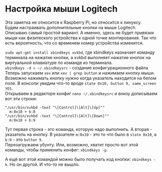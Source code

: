 # Настройка мыши Logitech  
Эта заметка не относится к Raspberry Pi, но относится к линуксу.  
Будем настраивать дополнительные кнопки на мыше Logitech. Описываю самый простой вариант. А именно, здесь не будет привязки мыши как физитеского устройства к одной точке монтирования. Так что есть вероятность, что со временем номер устройства изменится.  

`sudo apt-get install xbindkeys xvkbd`, где xbindkeys назначает команду терминала на нажатие кнопки, а xvkbd выполняет нажатие кнопок на виртуальной клавиатуре по команде из терминала.  
`xbindkeys -d > ~/.xbindkeysrc` - создание конфигурационного файла  
Теперь запускаем `xev` или `xev | grep button` и нажимаем кнопку мыши. Возможно нажимать кнопку нужно когда указатель находится на белом поле. В консоли увидим что-то вроде `state 0x10, button 9, same_screen YES`.  
Открываем в редакторе конфиг `nano ~/.xbindkeysrc` и внизу дописываем вот эти строки:  
```
"/usr/bin/xvkbd -text "\[Control]\[Alt]\[Up]""
  m:0x10 + b:8
"/usr/bin/xvkbd -text "\[Control]\[Alt]\[Down]""
  m:0x10 + b:9
```
Тут первая строка - это команда, которую надо выполнить. А вторая - указатель на кнопку. В указателе `m:0x10` - это то что было в `state 0x10`, а `b:9` - это `button 9`.  
Перезагружаем убунту. Или, возможно, хватит просто вот этой команды, чтобы применить конфиг: `xbindkeys -p`.  

А ещё вот этой командой можно было получать код кнопки: `xbindkeys -k`. Но он другой. И что-то не вышло.
